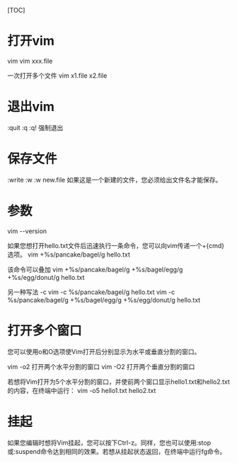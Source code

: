 [TOC]

# 打开vim
vim
vim xxx.file

一次打开多个文件
vim x1.file x2.file

# 退出vim
:quit
:q
:q! 强制退出

# 保存文件
:write
:w
:w new.file
如果这是一个新建的文件，您必须给出文件名才能保存。

# 参数
vim --version


如果您想打开hello.txt文件后迅速执行一条命令，您可以向vim传递一个+{cmd}选项。
vim +%s/pancake/bagel/g hello.txt

该命令可以叠加
vim +%s/pancake/bagel/g +%s/bagel/egg/g +%s/egg/donut/g hello.txt

另一种写法 -c
vim -c %s/pancake/bagel/g hello.txt
vim -c %s/pancake/bagel/g +%s/bagel/egg/g +%s/egg/donut/g hello.txt


# 打开多个窗口
您可以使用o和O选项使Vim打开后分别显示为水平或垂直分割的窗口。

vim -o2 打开两个水平分割的窗口
vim -O2 打开两个垂直分割的窗口

若想将Vim打开为5个水平分割的窗口，并使前两个窗口显示hello1.txt和hello2.txt的内容，在终端中运行：
vim -o5 hello1.txt hello2.txt

# 挂起
如果您编辑时想将Vim挂起，您可以按下Ctrl-z。同样，您也可以使用:stop或:suspend命令达到相同的效果。若想从挂起状态返回，在终端中运行fg命令。


